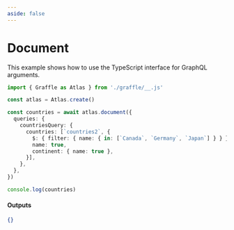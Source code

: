 ```yaml
---
aside: false
---
```


# Document

This example shows how to use the TypeScript interface for GraphQL arguments.

<!-- dprint-ignore-start -->
```ts twoslash
import { Graffle as Atlas } from './graffle/__.js'

const atlas = Atlas.create()

const countries = await atlas.document({
  queries: {
    countriesQuery: {
      countries: [`countries2`, {
        $: { filter: { name: { in: [`Canada`, `Germany`, `Japan`] } } },
        name: true,
        continent: { name: true },
      }],
    },
  },
})

console.log(countries)
```
<!-- dprint-ignore-end -->

#### Outputs

<!-- dprint-ignore-start -->
```json
{}
```
<!-- dprint-ignore-end -->
